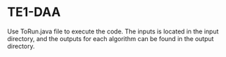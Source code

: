# TE1-DAA

Use ToRun.java file to execute the code. The inputs is located in the input directory, and the outputs for each algorithm can be found in the output directory.
